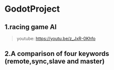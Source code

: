# GodotProject

## 1.racing game AI
> youtube: https://youtu.be/z_JxR-0Khfo
## 2.A comparison of four keywords (remote,sync,slave and master)
